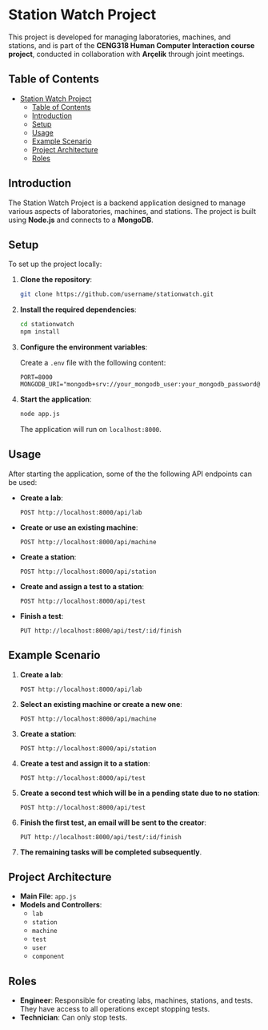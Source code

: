 # Station Watch Project

This project is developed for managing laboratories, machines, and stations, and is part of the **CENG318 Human Computer Interaction course project**, conducted in collaboration with **Arçelik** through joint meetings.

## Table of Contents

- [Station Watch Project](#station-watch-project)
  - [Table of Contents](#table-of-contents)
  - [Introduction](#introduction)
  - [Setup](#setup)
  - [Usage](#usage)
  - [Example Scenario](#example-scenario)
  - [Project Architecture](#project-architecture)
  - [Roles](#roles)

## Introduction

The Station Watch Project is a backend application designed to manage various aspects of laboratories, machines, and stations. The project is built using **Node.js** and connects to a **MongoDB**.

## Setup

To set up the project locally:

1. **Clone the repository**:

    ```bash
    git clone https://github.com/username/stationwatch.git
    ```

2. **Install the required dependencies**:

    ```bash
    cd stationwatch
    npm install
    ```

3. **Configure the environment variables**:

    Create a `.env` file with the following content:

    ```plaintext
    PORT=8000
    MONGODB_URI="mongodb+srv://your_mongodb_user:your_mongodb_password@your_cluster.mongodb.net/"
    ```

4. **Start the application**:

    ```bash
    node app.js
    ```

    The application will run on `localhost:8000`.

## Usage

After starting the application, some of the the following API endpoints can be used:

- **Create a lab**:
    ```http
    POST http://localhost:8000/api/lab
    ```

- **Create or use an existing machine**:
    ```http
    POST http://localhost:8000/api/machine
    ```

- **Create a station**:
    ```http
    POST http://localhost:8000/api/station
    ```

- **Create and assign a test to a station**:
    ```http
    POST http://localhost:8000/api/test
    ```

- **Finish a test**:
    ```http
    PUT http://localhost:8000/api/test/:id/finish
    ```

## Example Scenario

1. **Create a lab**:
    ```http
    POST http://localhost:8000/api/lab
    ```

2. **Select an existing machine or create a new one**:
    ```http
    POST http://localhost:8000/api/machine
    ```

3. **Create a station**:
    ```http
    POST http://localhost:8000/api/station
    ```

4. **Create a test and assign it to a station**:
    ```http
    POST http://localhost:8000/api/test
    ```

5. **Create a second test which will be in a pending state due to no station**:
    ```http
    POST http://localhost:8000/api/test
    ```

6. **Finish the first test, an email will be sent to the creator**:
    ```http
    PUT http://localhost:8000/api/test/:id/finish
    ```

7. **The remaining tasks will be completed subsequently**.

## Project Architecture

- **Main File**: `app.js`
- **Models and Controllers**:
    - `lab`
    - `station`
    - `machine`
    - `test`
    - `user`
    - `component`

## Roles

- **Engineer**: Responsible for creating labs, machines, stations, and tests. They have access to all operations except stopping tests.
- **Technician**: Can only stop tests.